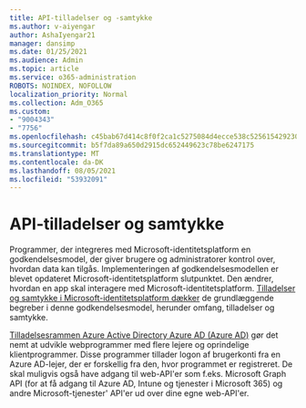 ```yaml
---
title: API-tilladelser og -samtykke
ms.author: v-aiyengar
author: AshaIyengar21
manager: dansimp
ms.date: 01/25/2021
ms.audience: Admin
ms.topic: article
ms.service: o365-administration
ROBOTS: NOINDEX, NOFOLLOW
localization_priority: Normal
ms.collection: Adm_O365
ms.custom:
- "9004343"
- "7756"
ms.openlocfilehash: c45bab67d414c8f0f2ca1c5275084d4ecce538c5256154292302080ba5bd8175
ms.sourcegitcommit: b5f7da89a650d2915dc652449623c78be6247175
ms.translationtype: MT
ms.contentlocale: da-DK
ms.lasthandoff: 08/05/2021
ms.locfileid: "53932091"
---
```

# <a name="api-permissions-and-consent"></a>API-tilladelser og samtykke

Programmer, der integreres med Microsoft-identitetsplatform en godkendelsesmodel, der giver brugere og administratorer kontrol over, hvordan data kan tilgås. Implementeringen af godkendelsesmodellen er blevet opdateret Microsoft-identitetsplatform slutpunktet. Den ændrer, hvordan en app skal interagere med Microsoft-identitetsplatform. [Tilladelser og samtykke i Microsoft-identitetsplatform dækker](https://docs.microsoft.com/azure/active-directory/develop/v2-permissions-and-consent) de grundlæggende begreber i denne godkendelsesmodel, herunder omfang, tilladelser og samtykke.

[Tilladelsesrammen Azure Active Directory Azure AD (Azure AD)](https://docs.microsoft.com/azure/active-directory/develop/consent-framework) gør det nemt at udvikle webprogrammer med flere lejere og oprindelige klientprogrammer. Disse programmer tillader logon af brugerkonti fra en Azure AD-lejer, der er forskellig fra den, hvor programmet er registreret. De skal muligvis også have adgang til web-API'er som f.eks. Microsoft Graph API (for at få adgang til Azure AD, Intune og tjenester i Microsoft 365) og andre Microsoft-tjenester' API'er ud over dine egne web-API'er.


